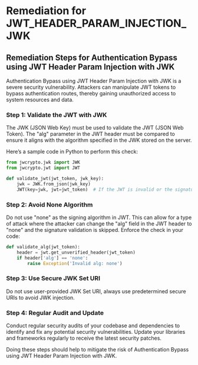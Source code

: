 # Remediation for JWT_HEADER_PARAM_INJECTION_JWK

## Remediation Steps for Authentication Bypass using JWT Header Param Injection with JWK

Authentication Bypass using JWT Header Param Injection with JWK is a severe security vulnerability. Attackers can manipulate JWT tokens to bypass authentication routes, thereby gaining unauthorized access to system resources and data.

### Step 1: Validate the JWT with JWK
The JWK (JSON Web Key) must be used to validate the JWT (JSON Web Token). The "alg" parameter in the JWT header must be compared to ensure it aligns with the algorithm specified in the JWK stored on the server.

Here’s a sample code in Python to perform this check:

```python
from jwcrypto.jwk import JWK
from jwcrypto.jwt import JWT

def validate_jwt(jwt_token, jwk_key):
    jwk = JWK.from_json(jwk_key)
    JWT(key=jwk, jwt=jwt_token)  # If the JWT is invalid or the signature doesn't match an exception will be raised
```

### Step 2: Avoid None Algorithm
Do not use "none" as the signing algorithm in JWT. This can allow for a type of attack where the attacker can change the "alg" field in the JWT header to "none" and the signature validation is skipped. Enforce the check in your code:

```python
def validate_alg(jwt_token):
    header = jwt.get_unverified_header(jwt_token)
    if header['alg'] == 'none':
        raise Exception('Invalid alg: none')
```

### Step 3: Use Secure JWK Set URI
Do not use user-provided JWK Set URI, always use predetermined secure URIs to avoid JWK injection. 

### Step 4: Regular Audit and Update
Conduct regular security audits of your codebase and dependencies to identify and fix any potential security vulnerabilities. Update your libraries and frameworks regularly to receive the latest security patches. 

Doing these steps should help to mitigate the risk of Authentication Bypass using JWT Header Param Injection with JWK.